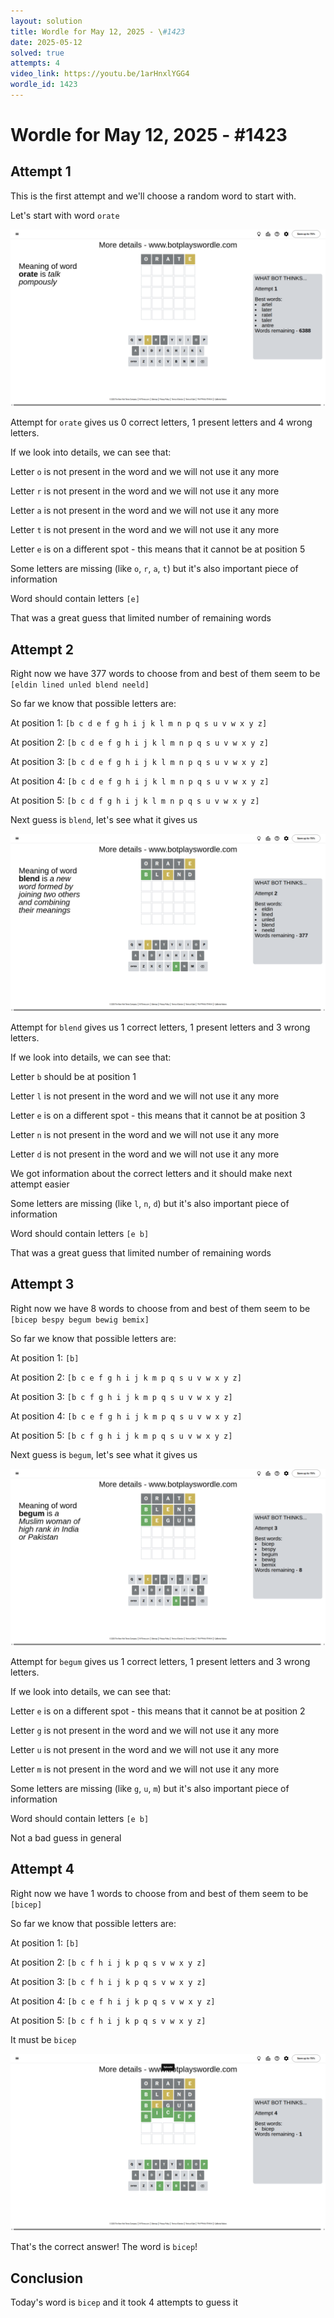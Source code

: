 ```yaml
---
layout: solution
title: Wordle for May 12, 2025 - \#1423
date: 2025-05-12
solved: true
attempts: 4
video_link: https://youtu.be/1arHnxlYGG4
wordle_id: 1423
---
```


# Wordle for May 12, 2025 - \#1423

## Attempt 1

This is the first attempt and we'll choose a random word to start with.

Let's start with word `orate`

![Attempt 1](2025-05-12/attempt-1.png)

Attempt for `orate` gives us 0 correct letters, 1 present letters and 4 wrong letters.

If we look into details, we can see that:

Letter `o` is not present in the word and we will not use it any more

Letter `r` is not present in the word and we will not use it any more

Letter `a` is not present in the word and we will not use it any more

Letter `t` is not present in the word and we will not use it any more

Letter `e` is on a different spot - this means that it cannot be at position 5

Some letters are missing (like `o`, `r`, `a`, `t`) but it's also important piece of information

Word should contain letters `[e]`

That was a great guess that limited number of remaining words



## Attempt 2

Right now we have 377 words to choose from and best of them seem to be `[eldin lined unled blend neeld]`

So far we know that possible letters are:

At position 1: `[b c d e f g h i j k l m n p q s u v w x y z]`

At position 2: `[b c d e f g h i j k l m n p q s u v w x y z]`

At position 3: `[b c d e f g h i j k l m n p q s u v w x y z]`

At position 4: `[b c d e f g h i j k l m n p q s u v w x y z]`

At position 5: `[b c d f g h i j k l m n p q s u v w x y z]`

Next guess is `blend`, let's see what it gives us

![Attempt 2](2025-05-12/attempt-2.png)

Attempt for `blend` gives us 1 correct letters, 1 present letters and 3 wrong letters.

If we look into details, we can see that:

Letter `b` should be at position 1

Letter `l` is not present in the word and we will not use it any more

Letter `e` is on a different spot - this means that it cannot be at position 3

Letter `n` is not present in the word and we will not use it any more

Letter `d` is not present in the word and we will not use it any more

We got information about the correct letters and it should make next attempt easier

Some letters are missing (like `l`, `n`, `d`) but it's also important piece of information

Word should contain letters `[e b]`

That was a great guess that limited number of remaining words



## Attempt 3

Right now we have 8 words to choose from and best of them seem to be `[bicep bespy begum bewig bemix]`

So far we know that possible letters are:

At position 1: `[b]`

At position 2: `[b c e f g h i j k m p q s u v w x y z]`

At position 3: `[b c f g h i j k m p q s u v w x y z]`

At position 4: `[b c e f g h i j k m p q s u v w x y z]`

At position 5: `[b c f g h i j k m p q s u v w x y z]`

Next guess is `begum`, let's see what it gives us

![Attempt 3](2025-05-12/attempt-3.png)

Attempt for `begum` gives us 1 correct letters, 1 present letters and 3 wrong letters.

If we look into details, we can see that:

Letter `e` is on a different spot - this means that it cannot be at position 2

Letter `g` is not present in the word and we will not use it any more

Letter `u` is not present in the word and we will not use it any more

Letter `m` is not present in the word and we will not use it any more

Some letters are missing (like `g`, `u`, `m`) but it's also important piece of information

Word should contain letters `[e b]`

Not a bad guess in general



## Attempt 4

Right now we have 1 words to choose from and best of them seem to be `[bicep]`

So far we know that possible letters are:

At position 1: `[b]`

At position 2: `[b c f h i j k p q s v w x y z]`

At position 3: `[b c f h i j k p q s v w x y z]`

At position 4: `[b c e f h i j k p q s v w x y z]`

At position 5: `[b c f h i j k p q s v w x y z]`

It must be `bicep`

![Attempt 4](2025-05-12/attempt-4.png)

That's the correct answer! The word is `bicep`!

## Conclusion

Today's word is `bicep` and it took 4 attempts to guess it

